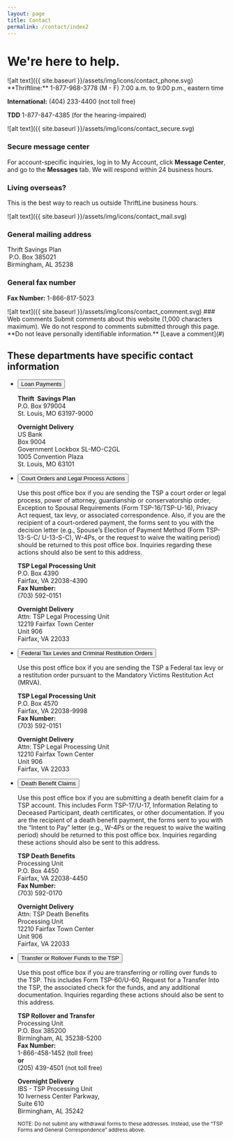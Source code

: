 ```yaml
---
layout: page
title: Contact
permalink: /contact/index2
---
```

# We're here to help.

<section id="contact">
<!-- ROW 1 -->
<div class="usa-grid-full usa-layout-docs-main_content">
  <div class="usa-width-one-half" markdown="1">
![alt text]({{ site.baseurl }}/assets/img/icons/contact_phone.svg)
**Thriftline:** 1-877-968-3778  
(M - F) 7:00 a.m. to 9:00 p.m., eastern time

**International:**
(404) 233-4400 (not toll free)

**TDD**
1-877-847-4385 (for the hearing-impaired)
  </div>
  <div class="usa-width-one-half" markdown="1">
![alt text]({{ site.baseurl }}/assets/img/icons/contact_secure.svg)

### Secure message center
For account-specific inquiries, log in to My Account, click **Message Center**, and go to the **Messages** tab. We will respond within 24 business hours.

<div class="usa-alert usa-alert-info">
  <div class="usa-alert-body">
  <h3 class="usa-alert-heading">Living overseas?</h3>
  <p class="usa-alert-text">This is the best way to reach us outside ThriftLine business hours.</p>
  </div>
</div>


  </div>
</div>
<!-- ROW 2 -->
<div class="usa-grid-full usa-layout-docs-main_content">
<div class="usa-width-one-half" markdown="1">

![alt text]({{ site.baseurl }}/assets/img/icons/contact_mail.svg)
### General mailing address
Thrift Savings Plan  
 P.O. Box 385021   
Birmingham, AL 35238

### General fax number
**Fax Number:** 1-866-817-5023

</div>
  <!-- WEB COMMENTS -->
    <div class="usa-width-one-half" markdown="1">
![alt text]({{ site.baseurl }}/assets/img/icons/contact_comment.svg)
### Web comments    
Submit comments about this website (1,000 characters maximum). We do not respond to comments submitted through this page.
**Do not leave personally identifiable information.**
[Leave a comment](#)

</div>
</div>
</section>

## These departments have specific contact information <br />
<section id="specific-contact">
<!-- ROW 1 -->
<div class="usa-grid-full usa-layout-docs-main_content">
<div class="usa-width-one-half" markdown="1">
<ul class="usa-accordion">
<!-- Form TSP-26, Loan Payment Coupon with payment -->
  <li>
    <button class="usa-accordion-button"
      aria-expanded="false"
      aria-controls="a1">
      Loan Payments
    </button>
<div id="a1" class="usa-accordion-content" markdown="1">

**Thrift Savings Plan**  
P.O. Box 979004  
St. Louis, MO 63197-9000

**Overnight Delivery**  
US Bank  
Box 9004  
Government Lockbox SL-MO-C2GL  
1005 Convention Plaza  
St. Louis, MO 63101  
</div>
</li>
</ul>
</div>

<!-- Court Orders and Legal Process Actions -->
<div class="usa-width-one-half" markdown="1">
<ul class="usa-accordion">
<li>
    <button class="usa-accordion-button"
      aria-expanded="false"
      aria-controls="a2">
      Court Orders and Legal Process Actions
    </button>
<div id="a2" class="usa-accordion-content" markdown="1">

Use this post office box if you are sending the TSP a court order or legal process,
power of attorney, guardianship or conservatorship order, Exception to Spousal
Requirements (Form TSP-16/TSP-U-16), Privacy Act request, tax levy, or associated
correspondence. Also, if you are the recipient of a court-ordered payment, the forms
sent to you with the decision letter (e.g., Spouse’s Election of Payment Method
(Form TSP-13-S-C/ U-13-S-C), W-4Ps, or the request to waive the waiting period)
should be returned to this post office box. Inquiries regarding these actions should
also be sent to this address.

**TSP Legal Processing Unit**  
P.O. Box 4390  
Fairfax, VA 22038-4390  
**Fax Number:**  
(703) 592-0151  

**Overnight Delivery**  
Attn: TSP Legal Processing Unit  
12219 Fairfax Town Center  
Unit 906  
Fairfax, VA 22033  

</div>
  </li>
  </ul>
  </div>
  </div>

<!-- ROW 2 -->
<div class="usa-grid-full usa-layout-docs-main_content">
<!-- Federal Tax Levies and Criminal Restitution Orders -->
<div class="usa-width-one-half" markdown="1">
<ul class="usa-accordion">
  <li>
    <button class="usa-accordion-button"
      aria-expanded="false"
      aria-controls="a3">
      Federal Tax Levies and Criminal Restitution Orders
    </button>
<div id="a3" class="usa-accordion-content" markdown="1">

Use this post office box if you are sending the TSP a Federal tax levy or a restitution
order pursuant to the Mandatory Victims Restitution Act (MRVA).

**TSP Legal Processing Unit**  
P.O. Box 4570  
Fairfax, VA 22038-9998  
**Fax Number:**  
(703) 592-0151  

**Overnight Delivery**  
Attn: TSP Legal Processing Unit  
12210 Fairfax Town Center  
Unit 906  
Fairfax, VA 22033  

</div>
  </li></ul>
  </div>
  <!-- Death Benefit Claims -->
  <div class="usa-width-one-half" markdown="1">
  <ul class="usa-accordion">
  <li>
    <button class="usa-accordion-button"
      aria-expanded="false"
      aria-controls="a4">
      Death Benefit Claims
    </button>
<div id="a4" class="usa-accordion-content" markdown="1">

Use this post office box if you are submitting a death benefit claim for a TSP
account. This includes Form TSP-17/U-17, Information Relating to Deceased
Participant, death certificates, or other documentation. If you are the recipient of a
death benefit payment, the forms sent to you with the “Intent to Pay” letter (e.g.,
W-4Ps or the request to waive the waiting period) should be returned to this post
office box. Inquiries regarding these actions should also be sent to this address.

**TSP Death Benefits**  
Processing Unit  
P.O. Box 4450  
Fairfax, VA 22038-4450  
**Fax Number:**  
(703) 592-0170  

**Overnight Delivery**  
Attn: TSP Death Benefits  
Processing Unit  
12210 Fairfax Town Center  
Unit 906  
Fairfax, VA 22033  

</div>
  </li></ul>
  </div></div>

<!-- ROW 3 -->
<div class="usa-grid-full usa-layout-docs-main_content">
  <!-- Transfer or Rollover Funds to the TSP -->
<div class="usa-width-one-half" markdown="1">
<ul class="usa-accordion">
  <li>
    <button class="usa-accordion-button"
      aria-expanded="false"
      aria-controls="a5">
      Transfer or Rollover Funds to the TSP
    </button>
<div id="a5" class="usa-accordion-content" markdown="1">

Use this post office box if you are transferring or rolling over funds to the TSP. This
includes Form TSP-60/U-60, Request for a Transfer Into the TSP, the associated
check for the funds, and any additional documentation. Inquiries regarding these
actions should also be sent to this address.

**TSP Rollover and Transfer**  
Processing Unit  
P.O. Box 385200  
Birmingham, AL 35238-5200  
**Fax Number:**  
1-866-458-1452 (toll free)  
**or**  
(205) 439-4501 (not toll free)  

**Overnight Delivery**  
IBS - TSP Processing Unit  
10 Iverness Center Parkway,  
Suite 610  
Birmingham, AL 35242  

<small>NOTE: Do not submit any withdrawal forms to these addresses. Instead, use the “TSP Forms
and General Correspondence” address above.</small>


</div>
  </li>
</ul>
</div></div>
</section>

<!-- CONTENT END -->
